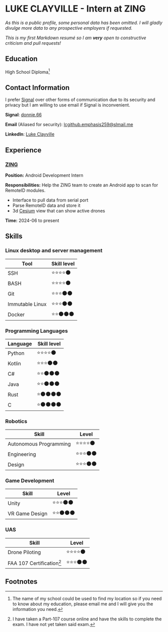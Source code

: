 # **LUKE CLAYVILLE** - Intern at ZING
*As this is a public profile, some personal data has been omitted. I will gladly divulge more data to any prospective employers if requested.*

*This is my first Markdown resumé so I am **very** open to constructive criticism and pull requests!*
## Education
High School Diploma[^1]

## Contact Information
I prefer [Signal](signal.org) over other forms of communication due to its security and privacy but I am willing to use email if Signal is inconvenient.

**Signal**: [donnie.66](https://signal.me/#eu/chePEr2Cxrj_USExoCN_0Sk_CLfIkAkNdZMrv1ws1-Mr2q17G95FfpQ32dAjaA0)

**Email** (Aliased for security): [lcgithub.emphasis259@slmail.me](mailto:lcgithub.emphasis259@slmail.me)

**LinkedIn**: [Luke Clayville](https://www.linkedin.com/in/luke-clayville-753227292/)

## Experience
### [ZING](https://www.zingdrones.com/)
**Position:** Android Development Intern

**Responsibilities:** Help the ZING team to create an Android app to scan for RemoteID modules.
- Interface to pull data from serial port
- Parse RemoteID data and store it
- 3d [Cesium](https://cesium.com/) view that can show active drones

**Time:** 2024-06 to present

## Skills
### Linux desktop and server management
| Tool | Skill level |
| ---- | ----------- |
| SSH             | ⭐⭐⭐⭐🌑 |
| BASH            | ⭐⭐⭐⭐🌑 |
| Git             | ⭐⭐⭐🌑🌑 |
| Immutable Linux | ⭐⭐⭐🌑🌑 |
| Docker          | ⭐⭐🌑🌑🌑 |

### Programming Languages
| Language | Skill level |
| -------- | ----------- |
| Python | ⭐⭐⭐⭐🌑 |
| Kotlin | ⭐⭐⭐🌑🌑 |
| C#     | ⭐⭐🌑🌑🌑 |
| Java   | ⭐⭐🌑🌑🌑 |
| Rust   | ⭐🌑🌑🌑🌑 |
| C      | ⭐🌑🌑🌑🌑 |

### Robotics
| Skill | Level |
| ----- | ----- |
| Autonomous Programming | ⭐⭐⭐⭐🌑 |
| Engineering            | ⭐⭐⭐🌑🌑 |
| Design                 | ⭐⭐⭐🌑🌑 |

### Game Development
| Skill | Level |
| ----- | ----- |
| Unity          | ⭐⭐⭐🌑🌑 |
| VR Game Design | ⭐⭐🌑🌑🌑 |

### UAS
| Skill | Level |
| ----- | ----- |
| Drone Piloting            | ⭐⭐⭐⭐🌑 |
| FAA 107 Certification[^2] | ⭐⭐⭐🌑🌑 |

## Footnotes
[^1]: The name of my school could be used to find my location so if you need to know about my education, please email me and I will give you the information you need.
[^2]: I have taken a Part-107 course online and have the skills to complete the exam. I have not yet taken said exam.
